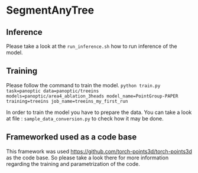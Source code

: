  
# SegmentAnyTree

## Inference
Please take a look at the `run_inference.sh` how to run inference of the model.

## Training
Please follow the command to train the model.
`python train.py task=panoptic data=panoptic/treeins models=panoptic/area4_ablation_3heads model_name=PointGroup-PAPER training=treeins job_name=treeins_my_first_run`

In order to train the model you have to prepare the data. You can take a look at file : `sample_data_conversion.py` to check how it may be done. 

## Frameworked used as a code base
This framework was used https://github.com/torch-points3d/torch-points3d as the code base. So please take a look there for more information regarding the training and parametrization of the code.



